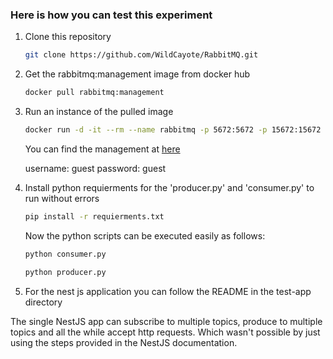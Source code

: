 ### Here is how you can test this experiment

1. Clone this repository

   ```bash
   git clone https://github.com/WildCayote/RabbitMQ.git
   ```

2. Get the rabbitmq:management image from docker hub

   ```bash
   docker pull rabbitmq:management
   ```

3. Run an instance of the pulled image

   ```bash
   docker run -d -it --rm --name rabbitmq -p 5672:5672 -p 15672:15672 rabbitmq:management
   ```

   You can find the management at [here](http://localhost:15672/)

   username: guest
   password: guest

4. Install python requierments for the 'producer.py' and 'consumer.py' to run without errors

   ```bash
   pip install -r requierments.txt
   ```

   Now the python scripts can be executed easily as follows:

   ```bash
   python consumer.py
   ```

   ```bash
   python producer.py
   ```

5. For the nest js application you can follow the README in the test-app directory

The single NestJS app can subscribe to multiple topics, produce to multiple topics and all the while accept http requests. Which wasn't possible by just using the steps provided in the NestJS documentation.
